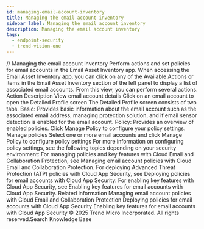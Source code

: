 ```yaml
---
id: managing-email-account-inventory
title: Managing the email account inventory
sidebar_label: Managing the email account inventory
description: Managing the email account inventory
tags:
  - endpoint-security
  - trend-vision-one
---
```


/*<![CDATA[*/ $('#title').html($('meta[name=map-description]').attr('content')); /*]]>*/ Managing the email account inventory Perform actions and set policies for email accounts in the Email Asset Inventory app. When accessing the Email Asset Inventory app, you can click on any of the Available Actions or items in the Email Asset Inventory section of the left panel to display a list of associated email accounts. From this view, you can perform several actions. Action Description View email account details Click on an email account to open the Detailed Profile screen The Detailed Profile screen consists of two tabs. Basic: Provides basic information about the email account such as the associated email address, managing protection solution, and if email sensor detection is enabled for the email account. Policy: Provides an overview of enabled policies. Click Manage Policy to configure your policy settings. Manage policies Select one or more email accounts and click Manage Policy to configure policy settings For more information on configuring policy settings, see the following topics depending on your security environment: For managing policies and key features with Cloud Email and Collaboration Protection, see Managing email account policies with Cloud Email and Collaboration Protection. For deploying Advanced Threat Protection (ATP) policies with Cloud App Security, see Deploying policies for email accounts with Cloud App Security. For enabling key features with Cloud App Security, see Enabling key features for email accounts with Cloud App Security. Related information Managing email account policies with Cloud Email and Collaboration Protection Deploying policies for email accounts with Cloud App Security Enabling key features for email accounts with Cloud App Security © 2025 Trend Micro Incorporated. All rights reserved.Search Knowledge Base